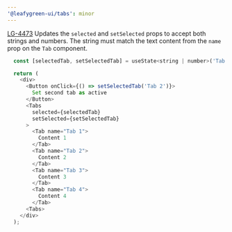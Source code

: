 ```yaml
---
'@leafygreen-ui/tabs': minor
---
```


[LG-4473](https://jira.mongodb.org/browse/LG-4473) Updates the `selected` and `setSelected` props to accept both strings and numbers. The string must match the text content from the `name` prop on the `Tab` component. 

```js
  const [selectedTab, setSelectedTab] = useState<string | number>('Tab 4');

  return (
    <div>
      <Button onClick={() => setSelectedTab('Tab 2')}>
        Set second tab as active
      </Button>
      <Tabs
        selected={selectedTab}
        setSelected={setSelectedTab}
      >
        <Tab name="Tab 1">
          Content 1
        </Tab>
        <Tab name="Tab 2">
          Content 2
        </Tab>
        <Tab name="Tab 3">
          Content 3
        </Tab>
        <Tab name="Tab 4">
          Content 4
        </Tab>
      <Tabs>
    </div>
  );
```
